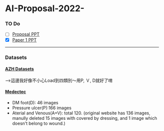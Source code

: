 # AI-Proposal-2022-
### TO Do
- [ ] [Proposal PPT](https://docs.google.com/presentation/d/1-ZdYMbY4Zq_WSd2lBxrQ-H3U7_JbkAf37cZSVyEMnW0/edit#slide=id.g124790f166a_3_5)
- [x] [Paper 1 PPT](https://docs.google.com/presentation/d/1gEe2carjGd7-xu7UHD-omJtS8JjAkBb7Xnx80wVPJK8/edit?pli=1#slide=id.g11da5a5c396_1_35)

----------------
### Datasets
#### [AZH Datasets](https://github.com/uwm-bigdata/wound_classification/tree/main/data/original%20images)
-->這邊我好像不小心Load到四類別～用P, Ｖ, D就好了唷

#### **[Medectec](http://www.medetec.co.uk/files/medetec-image-databases.html)** 
* DM foot(D): 46 images
* Pressure ulcer(P):166 images
* Aterial and Venous(A+V): total 120. (original website has 136 images, manully deleted 15 images with covered by dressing, and 1 image which doesn't belong to wound.)
